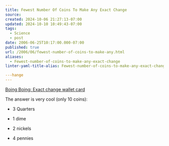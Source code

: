 ```yaml
---
title: Fewest Number Of Coins To Make Any Exact Change
source: 
created: 2024-10-06 21:27:13-07:00
updated: 2024-10-10 10:49:43-07:00
tags:
  - Science
  - post
date: 2006-06-25T10:17:00.000-07:00
published: true
url: /2006/06/fewest-number-of-coins-to-make-any.html
aliases:
  - Fewest-number-of-coins-to-make-any-exact-change
linter-yaml-title-alias: Fewest-number-of-coins-to-make-any-exact-change

---hange
---
```



[Boing Boing: Exact change wallet card](https://www.boingboing.net/2006/06/20/exact_change_wallet_.html "Boing Boing: Exact change wallet card")  
  
The answer is very cool (only 10 coins):  
  

  
*   3 Quarters  
    
*   1 dime  
    
*   2 nickels  
    
*   4 pennies